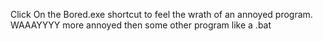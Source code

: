 Click On the Bored.exe shortcut to feel the wrath of an annoyed program. WAAAYYYY more annoyed then some other program like a .bat
